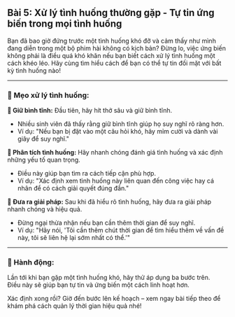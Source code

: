 ## Bài 5: Xử lý tình huống thường gặp - Tự tin ứng biến trong mọi tình huống

Bạn đã bao giờ đứng trước một tình huống khó đỡ và cảm thấy như mình đang diễn trong một bộ phim hài không có kịch bản? Đừng lo, việc ứng biến không phải là điều quá khó khăn nếu bạn biết cách xử lý tình huống một cách khéo léo. Hãy cùng tìm hiểu cách để bạn có thể tự tin đối mặt với bất kỳ tình huống nào!

---

### 📌 Mẹo xử lý tình huống:

**🔹 Giữ bình tĩnh:**
Đầu tiên, hãy hít thở sâu và giữ bình tĩnh.  
- Nhiều sinh viên đã thấy rằng giữ bình tĩnh giúp họ suy nghĩ rõ ràng hơn.  
- Ví dụ: "Nếu bạn bị đặt vào một câu hỏi khó, hãy mỉm cười và dành vài giây để suy nghĩ."

**🔹 Phân tích tình huống:**
Hãy nhanh chóng đánh giá tình huống và xác định những yếu tố quan trọng.  
- Điều này giúp bạn tìm ra cách tiếp cận phù hợp.  
- Ví dụ: "Xác định xem tình huống này liên quan đến công việc hay cá nhân để có cách giải quyết đúng đắn."

**🔹 Đưa ra giải pháp:**
Sau khi đã hiểu rõ tình huống, hãy đưa ra giải pháp nhanh chóng và hiệu quả.  
- Đừng ngại thừa nhận nếu bạn cần thêm thời gian để suy nghĩ.  
- Ví dụ: "Hãy nói, 'Tôi cần thêm chút thời gian để tìm hiểu thêm về vấn đề này, tôi sẽ liên hệ lại sớm nhất có thể.'"

---

### 🚀 Hành động:

Lần tới khi bạn gặp một tình huống khó, hãy thử áp dụng ba bước trên.  
Điều này sẽ giúp bạn tự tin và ứng biến một cách linh hoạt hơn.

Xác định xong rồi? Giờ đến bước lên kế hoạch – xem ngay bài tiếp theo để khám phá cách quản lý thời gian hiệu quả nhé!